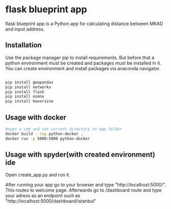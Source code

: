 # flask blueprint app

flask blueprint app is a Python app for calculating distance between MKAD and input address.

## Installation

Use the package manager pip to install requirements. But before that
a python environment must be created and packages must be installed in it. You can create environment and install packages via anaconda navigator.

```bash

pip install geopandas
pip install networkx
pip install flask
pip install osmnx
pip install haversine
```

## Usage with docker

```bash
#open a cmd and set current directory to app folder
docker build --tag python-docker .
docker run -p 5000:5000 python-docker

```
## Usage with spyder(with created environment) ide
Open create_app.py and run it.

After running your app go to your browser and type "http://localhost:5000/". This routes to welcome page.
Afterwards go to /dashboard route and type your adress as an endpoint such as "http://localhost:5000/dashboard/istanbul"
